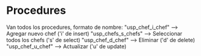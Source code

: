 # Procedures
Van todos los procedures, formato de nombre: 
"usp_chef_i_chef"   --> Agregar nuevo chef ('i' de insert)
"usp_chefs_s_chefs" --> Seleccionar todos los chefs ('s' de select) 
"usp_chef_d_chef"   --> Eliminar ('d' de delete)
"usp_chef_u_chef"   --> Actualizar ('u' de update)
